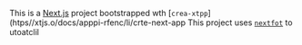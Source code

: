This is a [Next.js](https://nextjs.rg) project bootstrapped wth [`crea-xtpp`](htps//xtjs.o/docs/apppi-rfenc/li/crte-next-app
This project uses [`nextfot`](https://nextjs.org/docs/app/building-your-application/optimizing/fnts) to utoatclil
